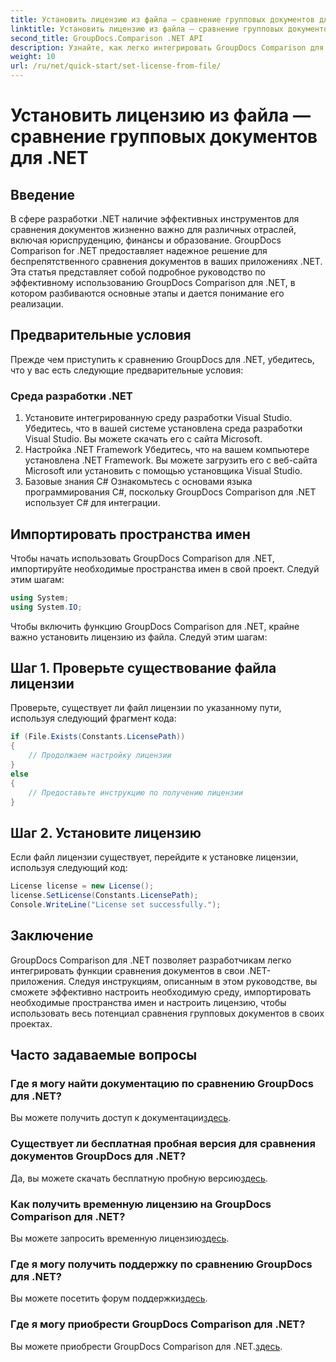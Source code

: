 ```yaml
---
title: Установить лицензию из файла — сравнение групповых документов для .NET
linktitle: Установить лицензию из файла — сравнение групповых документов для .NET
second_title: GroupDocs.Comparison .NET API
description: Узнайте, как легко интегрировать GroupDocs Comparison для .NET в ваши приложения. Легко настраивайте, импортируйте пространства имен и сравнивайте документы.
weight: 10
url: /ru/net/quick-start/set-license-from-file/
---
```


# Установить лицензию из файла — сравнение групповых документов для .NET

## Введение
В сфере разработки .NET наличие эффективных инструментов для сравнения документов жизненно важно для различных отраслей, включая юриспруденцию, финансы и образование. GroupDocs Comparison for .NET предоставляет надежное решение для беспрепятственного сравнения документов в ваших приложениях .NET. Эта статья представляет собой подробное руководство по эффективному использованию GroupDocs Comparison для .NET, в котором разбиваются основные этапы и дается понимание его реализации.
## Предварительные условия
Прежде чем приступить к сравнению GroupDocs для .NET, убедитесь, что у вас есть следующие предварительные условия:
### Среда разработки .NET
1. Установите интегрированную среду разработки Visual Studio.
Убедитесь, что в вашей системе установлена среда разработки Visual Studio. Вы можете скачать его с сайта Microsoft.
2. Настройка .NET Framework
Убедитесь, что на вашем компьютере установлена .NET Framework. Вы можете загрузить его с веб-сайта Microsoft или установить с помощью установщика Visual Studio.
3. Базовые знания C#
Ознакомьтесь с основами языка программирования C#, поскольку GroupDocs Comparison для .NET использует C# для интеграции.

## Импортировать пространства имен
Чтобы начать использовать GroupDocs Comparison для .NET, импортируйте необходимые пространства имен в свой проект. Следуй этим шагам:
```csharp
using System;
using System.IO;
```

Чтобы включить функцию GroupDocs Comparison для .NET, крайне важно установить лицензию из файла. Следуй этим шагам:
## Шаг 1. Проверьте существование файла лицензии
Проверьте, существует ли файл лицензии по указанному пути, используя следующий фрагмент кода:
```csharp
if (File.Exists(Constants.LicensePath))
{
    // Продолжаем настройку лицензии
}
else
{
    // Предоставьте инструкцию по получению лицензии
}
```
## Шаг 2. Установите лицензию
Если файл лицензии существует, перейдите к установке лицензии, используя следующий код:
```csharp
License license = new License();
license.SetLicense(Constants.LicensePath);
Console.WriteLine("License set successfully.");
```

## Заключение
GroupDocs Comparison для .NET позволяет разработчикам легко интегрировать функции сравнения документов в свои .NET-приложения. Следуя инструкциям, описанным в этом руководстве, вы сможете эффективно настроить необходимую среду, импортировать необходимые пространства имен и настроить лицензию, чтобы использовать весь потенциал сравнения групповых документов в своих проектах.
## Часто задаваемые вопросы
### Где я могу найти документацию по сравнению GroupDocs для .NET?
 Вы можете получить доступ к документации[здесь](https://tutorials.groupdocs.com/comparison/net/).
### Существует ли бесплатная пробная версия для сравнения документов GroupDocs для .NET?
 Да, вы можете скачать бесплатную пробную версию[здесь](https://releases.groupdocs.com/).
### Как получить временную лицензию на GroupDocs Comparison для .NET?
 Вы можете запросить временную лицензию[здесь](https://purchase.groupdocs.com/temporary-license/).
### Где я могу получить поддержку по сравнению GroupDocs для .NET?
 Вы можете посетить форум поддержки[здесь](https://forum.groupdocs.com/c/comparison/12).
### Где я могу приобрести GroupDocs Comparison для .NET?
 Вы можете приобрести GroupDocs Comparison для .NET.[здесь](https://purchase.groupdocs.com/buy).